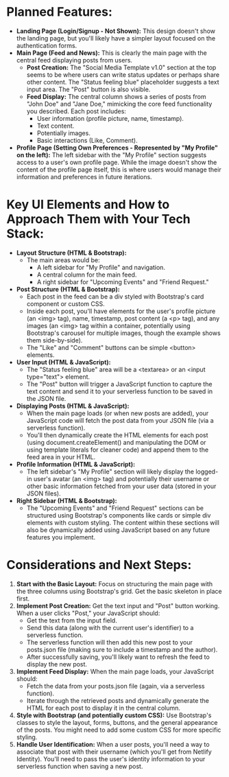 # **Planned Features:**

* **Landing Page (Login/Signup \- Not Shown):** This design doesn't show the landing page, but you'll likely have a simpler layout focused on the authentication forms.  
* **Main Page (Feed and News):** This is clearly the main page with the central feed displaying posts from users.  
  * **Post Creation:** The "Social Media Template v1.0" section at the top seems to be where users can write status updates or perhaps share other content. The "Status feeling blue" placeholder suggests a text input area. The "Post" button is also visible.  
  * **Feed Display:** The central column shows a series of posts from "John Doe" and "Jane Doe," mimicking the core feed functionality you described. Each post includes:  
    * User information (profile picture, name, timestamp).  
    * Text content.  
    * Potentially images.  
    * Basic interactions (Like, Comment).  
* **Profile Page (Setting Own Preferences \- Represented by "My Profile" on the left):** The left sidebar with the "My Profile" section suggests access to a user's own profile page. While the image doesn't show the content of the profile page itself, this is where users would manage their information and preferences in future iterations.

# **Key UI Elements and How to Approach Them with Your Tech Stack:**

* **Layout Structure (HTML & Bootstrap):**  
  * The main areas would be:  
    * A left sidebar for "My Profile" and navigation.  
    * A central column for the main feed.  
    * A right sidebar for "Upcoming Events" and "Friend Request."  
* **Post Structure (HTML & Bootstrap):**  
  * Each post in the feed can be a div styled with Bootstrap's card component or custom CSS.  
  * Inside each post, you'll have elements for the user's profile picture (an \<img\> tag), name, timestamp, post content (a \<p\> tag), and any images (an \<img\> tag within a container, potentially using Bootstrap's carousel for multiple images, though the example shows them side-by-side).  
  * The "Like" and "Comment" buttons can be simple \<button\> elements.  
* **User Input (HTML & JavaScript):**  
  * The "Status feeling blue" area will be a \<textarea\> or an \<input type="text"\> element.  
  * The "Post" button will trigger a JavaScript function to capture the text content and send it to your serverless function to be saved in the JSON file.  
* **Displaying Posts (HTML & JavaScript):**  
  * When the main page loads (or when new posts are added), your JavaScript code will fetch the post data from your JSON file (via a serverless function).  
  * You'll then dynamically create the HTML elements for each post (using document.createElement() and manipulating the DOM or using template literals for cleaner code) and append them to the feed area in your HTML.  
* **Profile Information (HTML & JavaScript):**  
  * The left sidebar's "My Profile" section will likely display the logged-in user's avatar (an \<img\> tag) and potentially their username or other basic information fetched from your user data (stored in your JSON files).  
* **Right Sidebar (HTML & Bootstrap):**  
  * The "Upcoming Events" and "Friend Request" sections can be structured using Bootstrap's components like cards or simple div elements with custom styling. The content within these sections will also be dynamically added using JavaScript based on any future features you implement.

# **Considerations and Next Steps:**

1. **Start with the Basic Layout:** Focus on structuring the main page with the three columns using Bootstrap's grid. Get the basic skeleton in place first.  
2. **Implement Post Creation:** Get the text input and "Post" button working. When a user clicks "Post," your JavaScript should:  
   * Get the text from the input field.  
   * Send this data (along with the current user's identifier) to a serverless function.  
   * The serverless function will then add this new post to your posts.json file (making sure to include a timestamp and the author).  
   * After successfully saving, you'll likely want to refresh the feed to display the new post.  
3. **Implement Feed Display:** When the main page loads, your JavaScript should:  
   * Fetch the data from your posts.json file (again, via a serverless function).  
   * Iterate through the retrieved posts and dynamically generate the HTML for each post to display it in the central column.  
4. **Style with Bootstrap (and potentially custom CSS):** Use Bootstrap's classes to style the layout, forms, buttons, and the general appearance of the posts. You might need to add some custom CSS for more specific styling.  
5. **Handle User Identification:** When a user posts, you'll need a way to associate that post with their username (which you'll get from Netlify Identity). You'll need to pass the user's identity information to your serverless function when saving a new post.